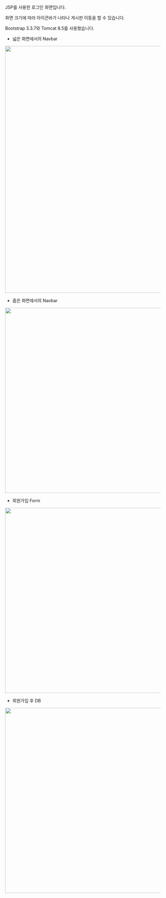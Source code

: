 JSP를 사용한 로그인 화면입니다. 

화면 크기에 따라 아이콘바가 나타나 게시판 이동을 할 수 있습니다. 

Bootstrap 3.3.7와 Tomcat 8.5를 사용했습니다.


- 넓은 화면에서의 Navbar
<img src="https://user-images.githubusercontent.com/82144761/144203276-2a89d924-9688-4bbc-b691-9baa129e4d48.png" width="1000" height="800"/>

- 좁은 화면에서의 Navbar
<img src="https://user-images.githubusercontent.com/82144761/144207342-e8be5985-31ad-4c1a-9a5a-826627885c19.png" width="900" height="600"/>

- 회원가입 Form
<img src="https://user-images.githubusercontent.com/82144761/144737544-03ef9ec8-fab8-4967-938c-280553a54ed3.png" width="900" height="600"/>

- 회원가입 후 DB
<img src="https://user-images.githubusercontent.com/82144761/144738179-ca21a7d6-3089-4a5b-9882-370f59b76e87.png" width="900" height="600"/>
